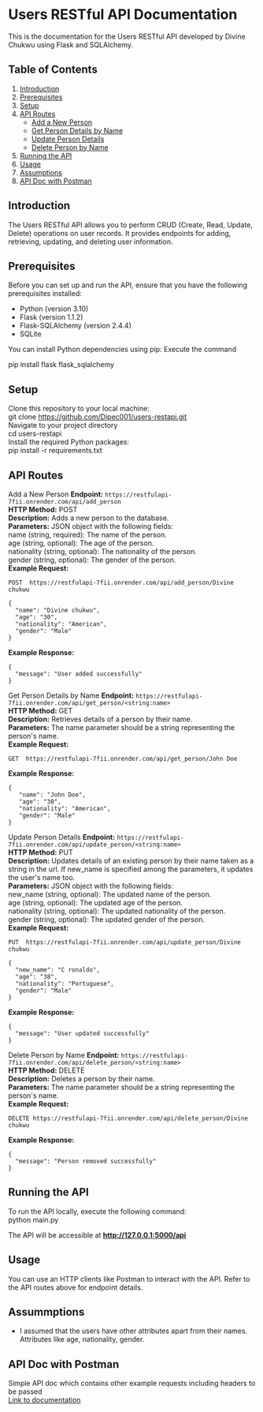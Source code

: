 # Users RESTful API Documentation

This is the documentation for the Users RESTful API developed by Divine Chukwu using Flask and SQLAlchemy.

## Table of Contents

1. [Introduction](#introduction)
2. [Prerequisites](#prerequisites)
3. [Setup](#setup)
4. [API Routes](#api-routes)
   - [Add a New Person](#add-a-new-person)
   - [Get Person Details by Name](#get-person-details-by-name)
   - [Update Person Details](#update-person-details)
   - [Delete Person by Name](#delete-person-by-name)
5. [Running the API](#running-the-api)
6. [Usage](#usage)
7. [Assumptions](#assumptions)
8. [API Doc with Postman](#api-doc-with-postman)


## Introduction

The Users RESTful API allows you to perform CRUD (Create, Read, Update, Delete) operations on user records. It provides endpoints for adding, retrieving, updating, and deleting user information.

## Prerequisites

Before you can set up and run the API, ensure that you have the following prerequisites installed:

- Python (version 3.10)
- Flask (version 1.1.2)
- Flask-SQLAlchemy (version 2.4.4)
- SQLite

You can install Python dependencies using pip:
Execute the command

pip install flask flask_sqlalchemy

## Setup

Clone this repository to your local machine: <br>
git clone https://github.com/Dipec001/users-restapi.git <br>
Navigate to your project directory <br>
cd users-restapi <br>
Install the required Python packages: <br>
pip install -r requirements.txt



## API Routes
Add a New Person
**Endpoint:**  ```https://restfulapi-7fii.onrender.com/api/add_person``` <br>
**HTTP Method:** POST <br>
**Description:** Adds a new person to the database. <br>
**Parameters:** JSON object with the following fields: <br>
name (string, required): The name of the person. <br>
age (string, optional): The age of the person. <br>
nationality (string, optional): The nationality of the person. <br>
gender (string, optional): The gender of the person. <br>
**Example Request:** <br>
```
POST  https://restfulapi-7fii.onrender.com/api/add_person/Divine chukwu

{
  "name": "Divine chukwu",
  "age": "30",
  "nationality": "American",
  "gender": "Male"
}
```
**Example Response:** <br>
```
{
  "message": "User added successfully"
}
```

Get Person Details by Name
**Endpoint:**  ```https://restfulapi-7fii.onrender.com/api/get_person/<string:name>``` <br>
**HTTP Method:** GET <br>
**Description:** Retrieves details of a person by their name. <br>
**Parameters:** The name parameter should be a string representing the person's name. <br>
**Example Request:** <br>
```
GET  https://restfulapi-7fii.onrender.com/api/get_person/John Doe
```
**Example Response:** <br>
```
{
   "name": "John Doe",
   "age": "30",
   "nationality": "American",
   "gender": "Male"
}
```


Update Person Details
**Endpoint:**  ```https://restfulapi-7fii.onrender.com/api/update_person/<string:name>``` <br>
**HTTP Method:** PUT <br>
**Description:** Updates details of an existing person by their name taken as a string in the url. If new_name is specified among the parameters, it updates the user's name too. <br>
**Parameters:** JSON object with the following fields: <br>
new_name (string, optional): The updated name of the person. <br>
age (string, optional): The updated age of the person. <br>
nationality (string, optional): The updated nationality of the person. <br>
gender (string, optional): The updated gender of the person. <br>
**Example Request:** <br>
```
PUT  https://restfulapi-7fii.onrender.com/api/update_person/Divine chukwu

{
  "new_name": "C ronaldo",
  "age": "38",
  "nationality": "Portuguese",
  "gender": "Male"
}
```
**Example Response:** <br>
```
{
  "message": "User updated successfully"
}
```

Delete Person by Name
**Endpoint:**  ```https://restfulapi-7fii.onrender.com/api/delete_person/<string:name>``` <br>
**HTTP Method:** DELETE <br>
**Description:** Deletes a person by their name. <br>
**Parameters:** The name parameter should be a string representing the person's name. <br>
**Example Request:** <br>
```
DELETE https://restfulapi-7fii.onrender.com/api/delete_person/Divine chukwu
```
**Example Response:** <br>
```
{
  "message": "Person removed successfully"
}
```


## Running the API
To run the API locally, execute the following command: <br>
python main.py <br>

The API will be accessible at **http://127.0.0.1:5000/api** <br>

## Usage
You can use an HTTP clients like Postman to interact with the API. Refer to the API routes above for endpoint details. <br>

## Assummptions
- I assumed that the users have other attributes apart from their names. Attributes like age, nationality, gender.

## API Doc with Postman
Simple API doc which contains other example requests including headers to be passed <br>
<a href="https://documenter.getpostman.com/view/27596602/2s9YC2zYhr">Link to documentation</a>






